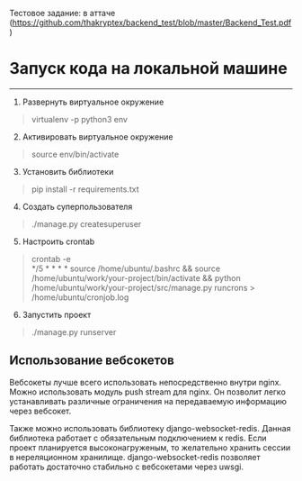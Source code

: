 Тестовое задание: в аттаче (https://github.com/thakryptex/backend_test/blob/master/Backend_Test.pdf)

# Запуск кода на локальной машине #
---
1) Развернуть виртуальное окружение  
> virtualenv -p python3 env  
2) Активировать виртуальное окружение  
> source env/bin/activate  
3) Установить библиотеки  
> pip install -r requirements.txt  
4) Создать суперпользователя  
> ./manage.py createsuperuser  
5) Настроить crontab  
> crontab -e  
*/5 * * * * source /home/ubuntu/.bashrc && source /home/ubuntu/work/your-project/bin/activate && python /home/ubuntu/work/your-project/src/manage.py runcrons > /home/ubuntu/cronjob.log  
6) Запустить проект  
> ./manage.py runserver  
  
## Использование вебсокетов ##
Вебсокеты лучше всего использовать непосредственно внутри nginx. Можно использовать модуль push stream для nginx. Он позволит легко устанавливать различные ограничения на передаваемую информацию через вебсокет.  
  
Также можно использовать библиотеку django-websocket-redis. Данная библиотека работает с обязательным подключением к redis. Если проект планируется высоконагруженым, то желательно хранить сессии в нереляционном хранилище. 
django-websocket-redis позволяет работать достаточно стабильно с вебсокетами через uwsgi.  
